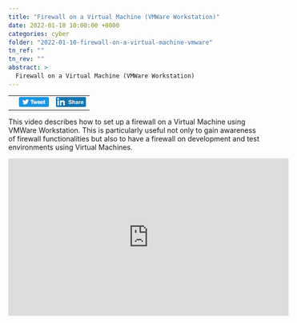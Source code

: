 ```yaml
---
title: "Firewall on a Virtual Machine (VMWare Workstation)"
date: 2022-01-10 10:00:00 +0000
categories: cyber
folder: "2022-01-10-firewall-on-a-virtual-machine-vmware"
tn_ref: ""
tn_rev: ""
abstract: >
  Firewall on a Virtual Machine (VMWare Workstation)
---
```

<table style="width:35%">
  <tr>
    <td style="vertical-align:bottom">
<script type='text/javascript' src='https://storage.ko-fi.com/cdn/widget/Widget_2.js'></script><script type='text/javascript'>kofiwidget2.init('Support Me on Ko-fi', '#29abe0', 'Z8Z37OFYG');kofiwidget2.draw();</script> 
    </td>
    <td style="vertical-align:bottom">
<a class="twitter-share-button"
href="https://twitter.com/intent/tweet?text=Firewall%20on%20a%20Virtual%20Machine&url=https://hardpath.co.uk/cyber/2022/01/10/firewall-on-a-virtual-machine_vmware.html">
<img src="/assets/images/generic/tweet.png"></a>
    </td>
    <td style="vertical-align:bottom">
<a href="http://www.linkedin.com/shareArticle?url=https://hardpath.co.uk/cyber/2022/01/10/firewall-on-a-virtual-machine_vmware.html">
<img src="/assets/images/generic/linkedinshare.png">
</a>    
    </td>
  </tr>
</table>

This video describes how to set up a firewall on a Virtual Machine using VMWare
Workstation. This is particularly useful not only to gain awareness of firewall
functionalities but also to have a firewall on development and test
environments using Virtual Machines.

<iframe
  width="560"
  height="315"
  src="https://www.youtube.com/embed/qg_i-hUKj3U"
  title="irewall on a Virtual Machine (VMWare Workstation)"
  frameborder="0"
  allow="accelerometer; autoplay; clipboard-write; encrypted-media; gyroscope; picture-in-picture"
  allowfullscreen>
</iframe>


